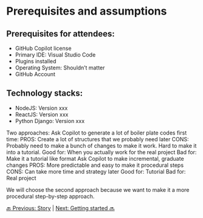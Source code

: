 # Prerequisites and assumptions

## Prerequisites for attendees:
- GitHub Copilot license 
- Primary IDE: Visual Studio Code
- Plugins installed
- Operating System: Shouldn’t matter
- GitHub Account

## Technology stacks:
- NodeJS: Version xxx
- ReactJS: Version xxx
- Python Django: Version xxx

Two approaches:
Ask Copilot to generate a lot of boiler plate codes first time:
PROS: Create a lot of structures that we probably need later
CONS: Probably need to make a bunch of changes to make it work. Hard to make it into a tutorial.
Good for: When you actually work for the real project
Bad for: Make it a tutorial like format
Ask Copilot to make incremental, graduate changes
PROS: More predictable and easy to make it procedural steps
CONS: Can take more time and strategy later
Good for: Tutorial
Bad for: Real project

We will choose the second approach because we want to make it a more procedural step-by-step approach.

[:back: Previous: Story](../1_Story/) | [Next: Getting started :soon:](../3_Getting_started)
